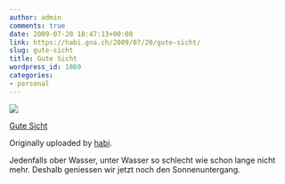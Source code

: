 ```yaml
---
author: admin
comments: true
date: 2009-07-20 18:47:13+00:00
link: https://habi.gna.ch/2009/07/20/gute-sicht/
slug: gute-sicht
title: Gute Sicht
wordpress_id: 1869
categories:
- personal
---
```


[![](https://static.flickr.com/2616/3739336421_c5337e6fb5_m.jpg)](https://www.flickr.com/photos/habi/3739336421/)

[Gute Sicht](https://www.flickr.com/photos/habi/3739336421/)

Originally uploaded by [habi](https://www.flickr.com/people/habi/).

Jedenfalls ober Wasser, unter Wasser so schlecht wie schon lange nicht mehr.
Deshalb geniessen wir jetzt noch den Sonnenuntergang.
